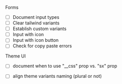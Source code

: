 Forms
- [ ] Document input types
- [ ] Clear tailwind variants
- [ ] Establish custom variants
- [ ] Input with icon
- [ ] Input with icon button
- [ ] Check for copy paste errors

Theme UI
- [ ] document when to use "__css" prop vs. "sx" prop
- [ ] align theme variants naming (plural or not)

